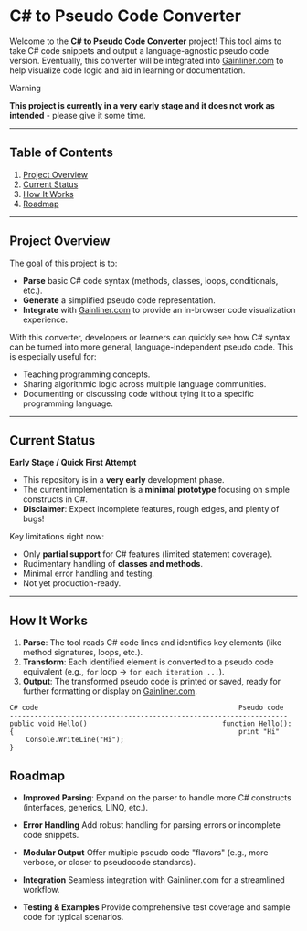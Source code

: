 # C# to Pseudo Code Converter

Welcome to the **C# to Pseudo Code Converter** project! This tool aims to take C# code snippets and output a language-agnostic pseudo code version. Eventually, this converter will be integrated into [Gainliner.com](https://gainliner.com) to help visualize code logic and aid in learning or documentation.

> [!WARNING]
> **This project is currently in a very early stage and it does not work as intended** - please give it some time.

---

## Table of Contents
1. [Project Overview](#project-overview)
2. [Current Status](#current-status)
3. [How It Works](#how-it-works)
4. [Roadmap](#roadmap)

---

## Project Overview

The goal of this project is to:

- **Parse** basic C# code syntax (methods, classes, loops, conditionals, etc.).
- **Generate** a simplified pseudo code representation.
- **Integrate** with [Gainliner.com](https://gainliner.com) to provide an in-browser code visualization experience.

With this converter, developers or learners can quickly see how C# syntax can be turned into more general, language-independent pseudo code. This is especially useful for:

- Teaching programming concepts.
- Sharing algorithmic logic across multiple language communities.
- Documenting or discussing code without tying it to a specific programming language.

---

## Current Status

**Early Stage / Quick First Attempt**

- This repository is in a **very early** development phase.
- The current implementation is a **minimal prototype** focusing on simple constructs in C#.
- **Disclaimer**: Expect incomplete features, rough edges, and plenty of bugs!

Key limitations right now:

- Only **partial support** for C# features (limited statement coverage).
- Rudimentary handling of **classes and methods**.
- Minimal error handling and testing.
- Not yet production-ready.

---

## How It Works

1. **Parse**: The tool reads C# code lines and identifies key elements (like method signatures, loops, etc.).
2. **Transform**: Each identified element is converted to a pseudo code equivalent (e.g., `for` loop → `for each iteration ...`).
3. **Output**: The transformed pseudo code is printed or saved, ready for further formatting or display on [Gainliner.com](https://gainliner.com).

```plaintext
C# code                                                 Pseudo code
--------------------------------------------------------------------
public void Hello()                                 function Hello():
{                                                       print "Hi"
    Console.WriteLine("Hi");
}

```
## Roadmap

- **Improved Parsing**:
Expand on the parser to handle more C# constructs (interfaces, generics, LINQ, etc.).

- **Error Handling**
Add robust handling for parsing errors or incomplete code snippets.

- **Modular Output**
Offer multiple pseudo code "flavors" (e.g., more verbose, or closer to pseudocode standards).

- **Integration**
Seamless integration with Gainliner.com for a streamlined workflow.

- **Testing & Examples**
Provide comprehensive test coverage and sample code for typical scenarios.
